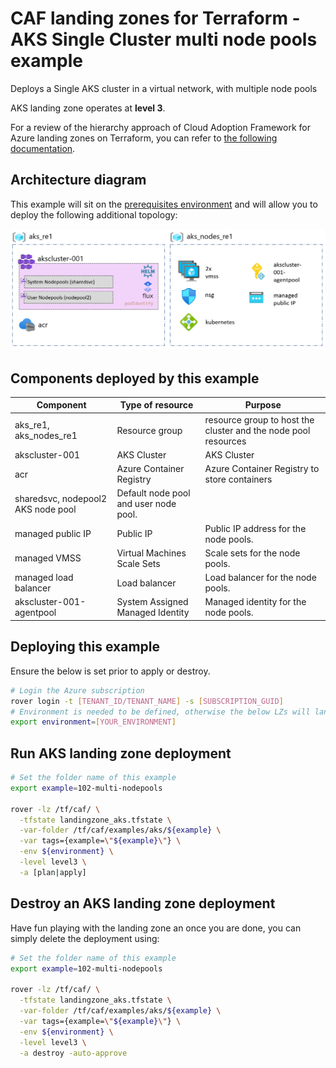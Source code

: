 # CAF landing zones for Terraform - AKS Single Cluster multi node pools example

Deploys a Single AKS cluster in a virtual network, with multiple node pools

AKS landing zone operates at **level 3**.

For a review of the hierarchy approach of Cloud Adoption Framework for Azure landing zones on Terraform, you can refer to [the following documentation](../../../../documentation/code_architecture/hierarchy.md).

## Architecture diagram

This example will sit on the [prerequisites environment](../../readme.md) and will allow you to deploy the following additional topology:

![solutions](../../../_pictures/examples/102-multi-nodepools.PNG)

## Components deployed by this example

| Component                                | Type of resource | Purpose |
| --------------------------               | ---------------------------------- | ---------------------------------------------------------------- |
| aks_re1, aks_nodes_re1                   | Resource group | resource group to host the cluster and the node pool resources |
| akscluster-001                           | AKS Cluster | AKS Cluster |
| acr                                      | Azure Container Registry | Azure Container Registry to store containers |
| sharedsvc, nodepool2       AKS node pool | Default node pool and user node pool. |
| managed public IP                        | Public IP | Public IP address for the node pools. |
| managed VMSS                             | Virtual Machines Scale Sets | Scale sets for the node pools. |
| managed load balancer                    | Load balancer | Load balancer for the node pools. |
| akscluster-001-agentpool                 | System Assigned Managed Identity | Managed identity for the node pools. |

## Deploying this example

Ensure the below is set prior to apply or destroy.

```bash
# Login the Azure subscription
rover login -t [TENANT_ID/TENANT_NAME] -s [SUBSCRIPTION_GUID]
# Environment is needed to be defined, otherwise the below LZs will land into sandpit which someone else is working on
export environment=[YOUR_ENVIRONMENT]
```

## Run AKS landing zone deployment

```bash
# Set the folder name of this example
export example=102-multi-nodepools

rover -lz /tf/caf/ \
  -tfstate landingzone_aks.tfstate \
  -var-folder /tf/caf/examples/aks/${example} \
  -var tags={example=\"${example}\"} \
  -env ${environment} \
  -level level3 \
  -a [plan|apply]
```

## Destroy an AKS landing zone deployment

Have fun playing with the landing zone an once you are done, you can simply delete the deployment using:

```bash
# Set the folder name of this example
export example=102-multi-nodepools

rover -lz /tf/caf/ \
  -tfstate landingzone_aks.tfstate \
  -var-folder /tf/caf/examples/aks/${example} \
  -var tags={example=\"${example}\"} \
  -env ${environment} \
  -level level3 \
  -a destroy -auto-approve
```
